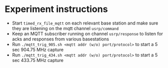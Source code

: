 # Experiment instructions

- Start `timed_rx_file_mqtt` on each relevant base station and make sure they are listening on the mqtt channel `usrp/command`
- Keep an MQTT subscriber running on channel `usrp/response` to listen for acks and responses from various basestations
- Run `./mqtt_trig_905.sh <mqtt addr (w/o) port/protocol>` to start a 5 sec 904.75 MHz capture
- Run `./mqtt_trig_434.sh <mqtt addr (w/o) port/protocol>` to start a 5 sec 433.75 MHz capture